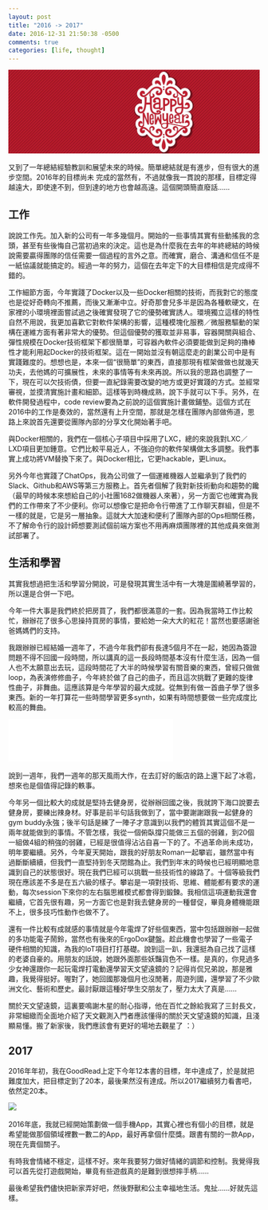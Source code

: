 ```yaml
---
layout: post
title: "2016 -> 2017"
date: 2016-12-31 21:50:38 -0500
comments: true
categories: [life, thought]
---
```


![](/images/20151231/hpny.jpg)

又到了一年總結經驗教訓和展望未來的時候。簡單總結就是有進步，但有很大的進步空間。2016年的目標尚未
完成的當然有，不過就像我一貫說的那樣，目標定得越遠大，即使達不到，但到達的地方也會越高遠。這個開頭簡直廢話……


## 工作

說說工作先。加入新的公司有一年多幾個月。開始的一些事情其實有些動搖我的念頭，甚至有些後悔自己當初過來的決定。這也是為什麼我在去年的年終總結的時候說需要贏得團隊的信任需要一個過程的言外之意。而確實，磨合、溝通和信任不是一紙協議就能搞定的。經過一年的努力，這個在去年定下的大目標相信是完成得不錯的。

工作細節方面，今年實踐了Docker以及一些Docker相關的技術，而我對它的態度也是從好奇轉向不推薦，而後又漸漸中立。好奇那會兒多半是因為各種軟硬文，在家裡的小環境裡面嘗試過之後確實發現了它的優勢確實誘人。環境獨立這樣的特性自然不用說，我更加喜歡它對軟件架構的影響，這種模塊化服務／微服務驅動的架構在運維方面有著非常大的優勢。但這個優勢的獲取並非易事，容器開關與組合、彈性規模在Docker技術框架下都很簡單，可容器內軟件必須要能做到足夠的擼棒性才能利用起Docker的技術框架。這在一開始並沒有朝這麼走的創業公司中是有實踐難度的。想想也是，本來一個“很簡單”的東西，直接那現有框架做做也就幾天功夫，去他媽的可擴展性，未來的事情等有未來再說。所以我的思路也調整了一下，現在可以欠技術債，但要一直紀錄需要改變的地方或更好實踐的方式。並經常審視，並摸清實施計畫和細節。這樣等到時機成熟，說下手就可以下手。另外，在軟件開發過程中，code review要為之前說的這個實施計畫做鋪墊。這個方式在2016中的工作是奏效的，當然還有上升空間，那就是怎樣在團隊內部做佈道，思路上來說首先還要從團隊內部的分享文化開始著手吧。

與Docker相關的，我們在一個核心子項目中採用了LXC，總的來說我對LXC／LXD項目更加鍾意。它們比較平易近人，不強迫你的軟件架構做太多調整。我們事實上成功將VM替換下來了。與Docker相比，它更hackable，更Linux。

另外今年也實踐了ChatOps，我為公司做了一個運維機器人並繼承到了我們的Slack、Github和AWS等第三方服務上。首先者個解了我對新技術動向和趨勢的饞（最早的時候本來想給自己的小社團1682做機器人來著），另一方面它也確實為我們的工作帶來了不少便利。你可以想像它是把命令行帶進了工作聊天群組，但是不一樣的就是，它是另一層抽象。這就大大加速和便利了團隊內部的Ops相關任務，不了解命令行的設計師想要測試個前端方案也不用再麻煩團隊裡的其他成員來做測試部署了。


## 生活和學習

其實我想過把生活和學習分開說，可是發現其實生活中有一大塊是圍繞著學習的，所以還是合併一下吧。

今年一件大事是我們終於把房買了，我們都很滿意的一套。因為我當時工作比較忙，辦辦花了很多心思操持買房的事情，要給她一朵大大的紅花！當然也要感謝爸爸媽媽們的支持。

我跟辦辦已經結婚一週年了，不過今年我們卻有長達5個月不在一起，她因為簽證問題不得不回國一段時間，所以講真的這一長段時間基本沒有什麼生活，因為一個人也不太願意出去玩，這段時間花了大半的時候學習有關音樂的東西，曾經只做做loop，為表演修修曲子，今年終於做了自己的曲子，而且這次挑戰了更難的旋律性曲子，非舞曲。這應該算是今年學習的最大成就。從無到有做一首曲子學了很多東西。新的一年打算花一些時間學習更多synth，如果有時間想要做一些完成度比較高的舞曲。

<iframe frameborder="no" border="0" marginwidth="0" marginheight="0" width=330 height=86 src="//music.163.com/outchain/player?type=2&id=430787469&auto=1&height=66"></iframe>

說到一週年，我們一週年的那天風雨大作，在去訂好的飯店的路上還下起了冰雹，想來也是個值得記錄的軼事。

今年另一個比較大的成就是堅持去健身房，從辦辦回國之後，我就誇下海口說要去健身房，要練出辣身材。好事是前半句話我做到了，當中要謝謝跟我一起健身的gym buddy永強；後半句話是練了一陣子才意識到以我們的體質其實這個不是一兩年就能做到的事情。不管怎樣，我從一個俯臥撐只能做三五個的弱雞，到20個一組做4組的稍強的弱雞，已經是很值得沾沾自喜一下的了。不過革命尚未成功，明年要繼續。另外，今年夏天開始，跟我的好朋友Roman一起攀岩，雖然當中有過斷斷續續，但我們一直堅持到冬天閉館為止。我們到年末的時候也已經明顯地意識到自己的狀態很好。現在我們已經可以挑戰一些技術性的線路了。十個等級我們現在應該差不多是在五六級的樣子。攀岩是一項對技術、思維、體能都有要求的運動，每次session下來你的左右腦思維模式都會得到鍛鍊。我相信這項運動我還會繼續，它首先很有趣，另一方面它也是對我去健身房的一種督促，畢竟身體機能跟不上，很多技巧性動作也做不了。

還有一件比較有成就感的事情就是今年電焊了好些個東西，當中包括跟辦辦一起做的多功能電子鬧鈴，當然也有後來的ErgoDox鍵盤。趁此機會也學習了一些電子硬件相關的知識，為我的IoT項目打打基礎。說到這一趴，我還挺為自己找了這樣的老婆自豪的。用朋友的話說，她跟外面那些妖豔貨色不一樣。是真的，你見過多少女神還跟你一起玩電焊打電動還學習天文望遠鏡的？記得肖侃兄弟說，那是雅趣，我覺得挺好。喔對了，她回國那幾個月也沒閒著，周遊列國，還學習了不少歐洲文化、藝術和歷史。最討厭跟這種好學生交朋友了，壓力太大了真是……

關於天文望遠鏡，這裏要鳴謝木星的耐心指導，他在百忙之餘給我寫了三封長文，非常細緻而全面地介紹了天文觀測入門者應該懂得的關於天文望遠鏡的知識，且淺顯易懂。搬了新家後，我們應該會有更好的場地去觀星了 ：）

## 2017

2016年年初，我在GoodRead上定下今年12本書的目標，年中達成了，於是就把難度加大，把目標定到了20本，最後果然沒有達成。所以2017繼續努力看書吧，依然定20本。

![](https://cloud.githubusercontent.com/assets/480759/21580056/24d89b74-cfa4-11e6-9b18-16952ad166d0.png)

2016年底，我就已經開始策劃做一個手機App，其實心裡也有個小的目標，就是希望能做那個領域裡數一數二的App，最好再拿個什麼獎。跟書有關的一款App，現在先賣個關子。

有時我會情緒不穩定，這樣不好。來年我要努力做好情緒的調節和控制。我覺得我可以首先從打遊戲開始，畢竟有些遊戲真的是難到很想摔手柄……

最後希望我們儘快把新家弄好吧，然後野獸和公主幸福地生活。鬼扯……好就先這樣。
